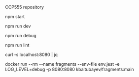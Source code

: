 CCP555 repository

npm start

npm run dev

npm run debug

npm run lint

curl -s localhost:8080 | jq

docker run --rm --name fragments --env-file env.jest -e LOG_LEVEL=debug -p 8080:8080 kbaitubayev/fragments:main
